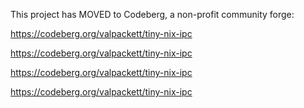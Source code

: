 This project has MOVED to Codeberg, a non-profit community forge:

https://codeberg.org/valpackett/tiny-nix-ipc

https://codeberg.org/valpackett/tiny-nix-ipc

https://codeberg.org/valpackett/tiny-nix-ipc

https://codeberg.org/valpackett/tiny-nix-ipc

